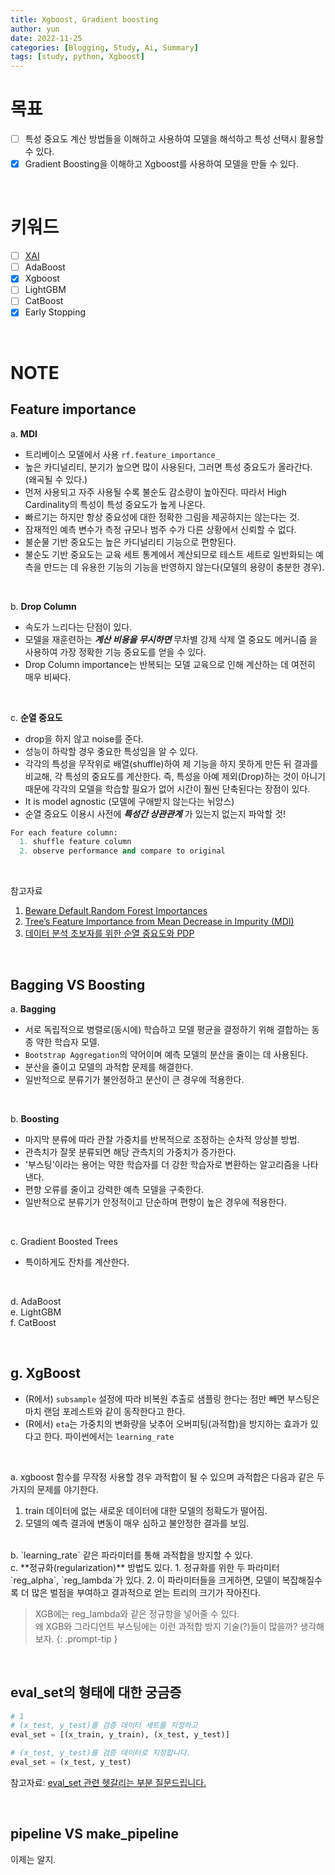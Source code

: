 ```yaml
---
title: Xgboost, Gradient boosting
author: yun
date: 2022-11-25
categories: [Blogging, Study, Ai, Summary]
tags: [study, python, Xgboost]
---
```


# 목표
- [ ] 특성 중요도 계산 방법들을 이해하고 사용하여 모델을 해석하고 특성 선택시 활용할 수 있다.
- [x] Gradient Boosting을 이해하고 Xgboost를 사용하여 모델을 만들 수 있다.

<br/>

# 키워드
- [ ] [XAI](https://youtu.be/6xePkn3-LME)
- [ ] AdaBoost
- [x] Xgboost
- [ ] LightGBM
- [ ] CatBoost
- [x] Early Stopping

<br/>

# NOTE
## Feature importance
a. **MDI** 
  * 트리베이스 모델에서 사용  `rf.feature_importance_`
  * 높은 카디널리티, 분기가 높으면 많이 사용된다, 그러면 특성 중요도가 올라간다. (왜곡될 수 있다.)
  * 먼저 사용되고 자주 사용될 수록 불순도 감소량이 높아진다. 따라서 High Cardinality의 특성이 특성 중요도가 높게 나온다.
  * 빠르기는 하지만 항상 중요성에 대한 정확한 그림을 제공하지는 않는다는 것.
  * 잠재적인 예측 변수가 측정 규모나 범주 수가 다른 상황에서 신뢰할 수 없다.
  * 불순물 기반 중요도는 높은 카디널리티 기능으로 편향된다.
  * 불순도 기반 중요도는 교육 세트 통계에서 계산되므로 테스트 세트로 일반화되는 예측을 만드는 데 유용한 기능의 기능을 반영하지 않는다(모델의 용량이 충분한 경우).

<br/>

b. **Drop Column**
  * 속도가 느리다는 단점이 있다.
  * 모델을 재훈련하는 ***계산 비용을 무시하면*** 무차별 강제 삭제 열 중요도 메커니즘 을 사용하여 가장 정확한 기능 중요도를 얻을 수 있다.
  * Drop Column importance는 반복되는 모델 교육으로 인해 계산하는 데 여전히 매우 비싸다.

<br/>

c. **순열 중요도**
  * drop을 하지 않고 noise를 준다.
  * 성능이 하락할 경우 중요한 특성임을 알 수 있다.
  * 각각의 특성을 무작위로 배열(shuffle)하여 제 기능을 하지 못하게 만든 뒤 결과를 비교해, 각 특성의 중요도를 계산한다. 즉, 특성을 아예 제외(Drop)하는 것이 아니기 때문에 각각의 모델을 학습할 필요가 없어 시간이 훨씬 단축된다는 장점이 있다.
  * It is model agnostic (모델에 구애받지 않는다는 뉘앙스)
  * 순열 중요도 이용시 사전에 ***특성간 상관관계*** 가 있는지 없는지 파악할 것!


```python
For each feature column:
  1. shuffle feature column
  2. observe performance and compare to original
```

<br/>

참고자료
1. [Beware Default Random Forest Importances](https://explained.ai/rf-importance/)
2. [Tree’s Feature Importance from Mean Decrease in Impurity (MDI)](https://scikit-learn.org/stable/auto_examples/inspection/plot_permutation_importance.html#tree-s-feature-importance-from-mean-decrease-in-impurity-mdi)
3. [데이터 분석 초보자를 위한 순열 중요도와 PDP](https://velog.io/@gayeon/%EB%8D%B0%EC%9D%B4%ED%84%B0-%EB%B6%84%EC%84%9D-%EC%B4%88%EB%B3%B4%EC%9E%90%EB%A5%BC-%EC%9C%84%ED%95%9C-%EC%88%9C%EC%97%B4-%EC%A4%91%EC%9A%94%EB%8F%84%EC%99%80-PDP)

<br/>

## Bagging VS Boosting
a. **Bagging**
  * 서로 독립적으로 병렬로(동시에) 학습하고 모델 평균을 결정하기 위해 결합하는 동종 약한 학습자 모델.
  * `Bootstrap Aggregation`의 약어이며 예측 모델의 분산을 줄이는 데 사용된다.
  * 분산을 줄이고 모델의 과적합 문제를 해결한다.
  * 일반적으로 분류기가 불안정하고 분산이 큰 경우에 적용한다.

<br/>

b. **Boosting**
  * 마지막 분류에 따라 관찰 가중치를 반복적으로 조정하는 순차적 앙상블 방법.
  * 관측치가 잘못 분류되면 해당 관측치의 가중치가 증가한다.
  * '부스팅'이라는 용어는 약한 학습자를 더 강한 학습자로 변환하는 알고리즘을 나타낸다.
  * 편향 오류를 줄이고 강력한 예측 모델을 구축한다.
  * 일반적으로 분류기가 안정적이고 단순하며 편향이 높은 경우에 적용한다.

<br/>

c. Gradient Boosted Trees
  * 특이하게도 잔차를 계산한다.

<br/>

d. AdaBoost <br/>
e. LightGBM <br/>
f. CatBoost <br/>

<br/>

## g. **XgBoost**
* (R에서) `subsample` 설정에 따라 비복원 추출로 샘플링 한다는 점만 빼면 부스팅은 마치 랜덤 포레스트와 같이 동작한다고 한다.
* (R에서) `eta`는 가중치의 변화량을 낮추어 오버피팅(과적합)을 방지하는 효과가 있다고 한다. 파이썬에서는 `learning_rate`

<br/>

a. xgboost 함수를 무작정 사용할 경우 과적합이 될 수 있으며 과적합은 다음과 같은 두 가지의 문제를 야기한다.
  1. train 데이터에 없는 새로운 데이터에 대한 모델의 정확도가 떨어짐.
  2. 모델의 예측 결과에 변동이 매우 심하고 불안정한 결과를 보임. 

<br/>
b. `learning_rate` 같은 파라미터를 통해 과적합을 방지할 수 있다.

<br/>
c. **정규화(regularization)** 방법도 있다.
  1.  정규화를 위한 두 파라미터 `reg_alpha`, `reg_lambda`가 있다.
  2.  이 파라미터들을 크게하면, 모델이 복잡해질수록 더 많은 벌점을 부여하고 결과적으로 얻는 트리의 크기가 작아진다.


> XGB에는 reg_lambda와 같은 정규항을 넣어줄 수 있다. <br/>
> 왜 XGB와 그라디언트 부스팅에는 이런 과적합 방지 기술(?)들이 많을까? 생각해보자.
{: .prompt-tip }

<br/>

## eval_set의 형태에 대한 궁금증
```python
# 1
# (x_test, y_test)를 검증 데이터 세트를 지정하고 
eval_set = [(x_train, y_train), (x_test, y_test)] 

# (x_test, y_test)를 검증 데이터로 지정합니다.
eval_set = (x_test, y_test)
```


참고자료: [eval_set 관련 헷갈리는 부분 질문드립니다.](https://www.inflearn.com/questions/193982)

<br/>

## pipeline VS make_pipeline
이제는 알지.
